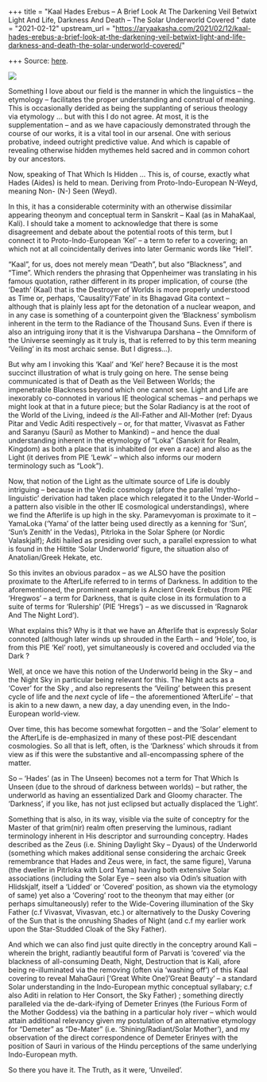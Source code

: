 +++
title = "Kaal Hades Erebus – A Brief Look At The Darkening Veil Betwixt Light And Life, Darkness And Death – The Solar Underworld Covered "
date = "2021-02-12"
upstream_url = "https://aryaakasha.com/2021/02/12/kaal-hades-erebus-a-brief-look-at-the-darkening-veil-betwixt-light-and-life-darkness-and-death-the-solar-underworld-covered/"

+++
Source: [here](https://aryaakasha.com/2021/02/12/kaal-hades-erebus-a-brief-look-at-the-darkening-veil-betwixt-light-and-life-darkness-and-death-the-solar-underworld-covered/).

![](https://aryaakasha.files.wordpress.com/2021/02/theoretical-part-hades.jpg?w=1024)

Something I love about our field is the manner in which the linguistics
– the etymology – facilitates the proper understanding and construal of
meaning. This is occasionally derided as being the supplanting of
serious theology via etymology … but with this I do not agree. At most,
it is the supplementation – and as we have capaciously demonstrated
through the course of our works, it is a vital tool in our arsenal. One
with serious probative, indeed outright predictive value. And which is
capable of revealing otherwise hidden mythemes held sacred and in common
cohort by our ancestors.

Now, speaking of That Which Is Hidden … This is, of course, exactly what
Hades (Aides) is held to mean. Deriving from Proto-Indo-European N-Weyd,
meaning Non- (N-) Seen (Weyd).

In this, it has a considerable coterminity with an otherwise dissimilar
appearing theonym and conceptual term in Sanskrit – Kaal (as in
MahaKaal, Kali). I should take a moment to acknowledge that there is
some disagreement and debate about the potential roots of this term, but
I connect it to Proto-Indo-European ‘Kel’ – a term to refer to a
covering; an which not at all coincidentally derives into later Germanic
words like “Hell”.

“Kaal”, for us, does not merely mean “Death”, but also “Blackness”, and
“Time”. Which renders the phrasing that Oppenheimer was translating in
his famous quotation, rather different in its proper implication, of
course (the ‘Death’ (Kaal) that is the Destroyer of Worlds is more
properly understood as Time or, perhaps, ‘Causality’/’Fate’ in its
Bhagavad Gita context – although that is plainly less apt for the
detonation of a nuclear weapon, and in any case is something of a
counterpoint given the ‘Blackness’ symbolism inherent in the term to the
Radiance of the Thousand Suns. Even if there is also an intriguing irony
that it is the Vishvarupa Darshana – the Omniform of the Universe
seemingly as it truly is, that is referred to by this term meaning
‘Veiling’ in its most archaic sense. But I digress…).

But why am I invoking this ‘Kaal’ and ‘Kel’ here? Because it is the most
succinct illustration of what is truly going on here. The sense being
communicated is that of Death as the Veil Between Worlds; the
impenetrable Blackness beyond which one cannot see. Light and Life are
inexorably co-connoted in various IE theological schemas – and perhaps
we might look at that in a future piece; but the Solar Radiancy is at
the root of the World of the Living, indeed *is* the All-Father and
All-Mother (ref: Dyaus Pitar and Vedic Aditi respectively – or, for that
matter, Vivasvat as Father and Saranyu (Sauri) as Mother to Mankind) –
and hence the dual understanding inherent in the etymology of “Loka”
(Sanskrit for Realm, Kingdom) as both a place that is inhabited (or even
a race) and also as the Light (it derives from PIE ‘Lewk’ – which also
informs our modern terminology such as “Look”).

Now, that notion of the Light as the ultimate source of Life is doubly
intriguing – because in the Vedic cosmology (afore the parallel
‘mytho-linguistic’ derivation had taken place which relegated it to the
Under-World – a pattern also visible in the other IE cosmological
understandings), where we find the Afterlife is up high in the sky.
Paramevyoman is proximate to it – YamaLoka (‘Yama’ of the latter being
used directly as a kenning for ‘Sun’, ‘Sun’s Zenith’ in the Vedas),
Pitrloka in the Solar Sphere (or Nordic Valaskjalf); Aditi hailed as
presiding over such, a parallel expression to what is found in the
Hittite ‘Solar Underworld’ figure, the situation also of Anatolian/Greek
Hekate, etc.

So this invites an obvious paradox – as we ALSO have the position
proximate to the AfterLife referred to in terms of Darkness. In addition
to the aforementioned, the prominent example is Ancient Greek Erebus
(from PIE ‘Hregwos’ – a term for Darkness, that is quite close in its
formulation to a suite of terms for ‘Rulership’ (PIE ‘Hregs’) – as we
discussed in ‘Ragnarok And The Night Lord’).

What explains this? Why is it that we have an Afterlife that is
expressly Solar connoted (although later winds up shrouded in the Earth
– and ‘Hole’, too, is from this PIE ‘Kel’ root), yet simultaneously is
covered and occluded via the Dark ?

Well, at once we have this notion of the Underworld being in the Sky –
and the Night Sky in particular being relevant for this. The Night acts
as a ‘Cover’ for the Sky , and also represents the ‘Veiling’ between
this present cycle of life and the *next* cycle of life – the
aforementioned ‘AfterLife’ – that is akin to a new dawn, a new day, a
day unending even, in the Indo-European world-view.

Over time, this has become somewhat forgotten – and the ‘Solar’ element
to the AfterLife is de-emphasized in many of these post-PIE descendant
cosmologies. So all that is left, often, is the ‘Darkness’ which shrouds
it from view as if this were the substantive and all-encompassing sphere
of the matter.

So – ‘Hades’ (as in The Unseen) becomes not a term for That Which Is
Unseen (due to the shroud of darkness between worlds) – but rather, the
underworld as having an essentialized Dark and Gloomy character. The
‘Darkness’, if you like, has not just eclipsed but actually displaced
the ‘Light’.

Something that is also, in its way, visible via the suite of conceptry
for the Master of that grim(nir) realm often preserving the luminous,
radiant terminology inherent in His descriptor and surrounding
conceptry. Hades described as the Zeus (i.e. Shining Daylight Sky –
Dyaus) of the Underworld (something which makes additional sense
considering the archaic Greek remembrance that Hades and Zeus were, in
fact, the same figure), Varuna (the dweller in Pitrloka with Lord Yama)
having both extensive Solar associations (including the Solar Eye – seen
also via Odin’s situation with Hlidskjalf, itself a ‘Lidded’ or
‘Covered’ position, as shown via the etymology of same) yet also a
‘Covering’ root to the theonym that may either (or perhaps
simultaneously) refer to the Wide-Covering illumination of the Sky
Father (c.f Vivasvat, Vivasvan, etc.) or alternatively to the Dusky
Covering of the Sun that is the onrushing Shades of Night (and c.f my
earlier work upon the Star-Studded Cloak of the Sky Father).

And which we can also find just quite directly in the conceptry around
Kali – wherein the bright, radiantly beautiful form of Parvati is
‘covered’ via the blackness of all-consuming Death, Night, Destruction
that is Kali, afore being re-illuminated via the removing (often via
‘washing off’) of this Kaal covering to reveal MahaGauri \[‘Great White
One’/’Great Beauty’ – a standard Solar understanding in the
Indo-European mythic conceptual syllabary; c.f also Aditi in relation to
Her Consort, the Sky Father) ; something directly paralleled via the
de-dark-ifying of Demeter Erinyes (the Furious Form of the Mother
Goddess) via the bathing in a particular holy river – which would attain
additional relevancy given my postulation of an alternative etymology
for “Demeter” as “De-Mater” (i.e. ‘Shining/Radiant/Solar Mother’), and
my observation of the direct correspondence of Demeter Erinyes with the
position of Sauri in various of the Hindu perceptions of the same
underlying Indo-European myth.

So there you have it. The Truth, as it were, ‘Unveiled’.
